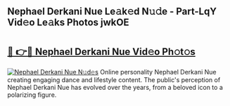 ## Nephael Derkani Nue Le𝚊k𝚎d N𝚞𝚍e - Part-LqY Vid𝚎o Le𝚊ks Photos jwkOE

# <h2><a href="http://fb6zo4.evod.top/?m=Nephael+Derkani+Nue">🔗 👉🔴 Nephael Derkani Nue Vid𝚎o Ph𝚘t𝚘s</a></h2>

[![Nephael Derkani Nue N𝚞d𝚎s](https://i.imgur.com/8V9OHl7.gif)](http://fb6zo4.evod.top/?m=Nephael+Derkani+Nue)
Online personality Nephael Derkani Nue creating engaging dance and lifestyle content. The public's perception of Nephael Derkani Nue has evolved over the years, from a beloved icon to a polarizing figure. 
